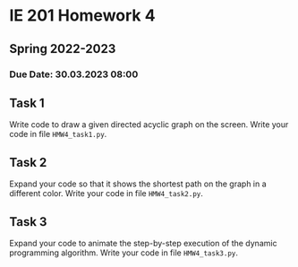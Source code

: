 # IE 201 Homework 4
## Spring 2022-2023
### Due Date: 30.03.2023 08:00

## Task 1

Write code to draw a given directed acyclic graph on the screen. Write your code in file `HMW4_task1.py`.

## Task 2

Expand your code so that it shows the shortest path on the graph in a different color. Write your code in file `HMW4_task2.py`.

## Task 3

Expand your code to animate the step-by-step execution of the dynamic programming algorithm. Write your code in file `HMW4_task3.py`.
